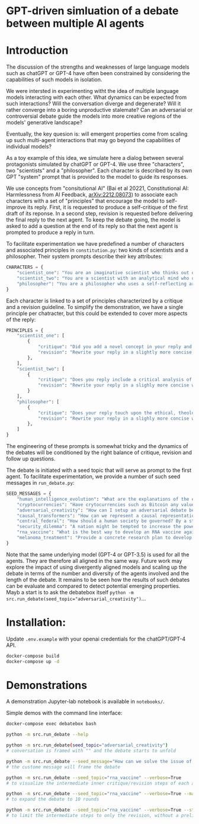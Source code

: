 GPT-driven simluation of a debate between multiple AI agents
===

# Introduction

The discussion of the strengths and weaknesses of large language models such as chatGPT or GPT-4 have often been  constrained by considering the capabilities of such models in isolation. 

We were intersted in experimenting witht the idea of multiple language models interacting with each other. What dynamics can be expected from such interactions? Will the conversation diverge and degenerate? Will it rather converge into a boring unproductive stalemate? Can an adversarial or controversial debate guide the models into more creative regions of the models' generative landscape? 

Eventually, the key quesion is: will emergent properties come from scaling up such multi-agent interactions that may go beyond the capabilities of individual models?

As a toy example of this idea, we simulate here a dialog between several protagonists simulated by chatGPT or GPT-4. We use three "characters", two "scientists" and a "philosopher". Each character is described by its own GPT "system" prompt that is provided to the model to guide its responses.

We use concepts from "consitutional AI" (Bai et al 20221, Constitutional AI: Harmlessness from AI Feedback, [arXiv:2212.08073](https://doi.org/10.48550/arXiv.2212.08073)) to associate each characters with a set of "principles" that encourage the model to self-improve its reply. First, it is requested to produce a self-critique of the first draft of its reponse. In a second step, revision is requested before delivering the final reply to the next agent. To keep the debate going, the model is asked to add a question at the end of its reply so that the next agent is prompted to produce a reply in turn.

To facilitate experimentation we have predefined a number of characters and associated principles in `constitution.py`: two kinds of scientists and a philosopher. Their system prompts describe their key attributes:

```python
CHARACTERS = {
    "scientist_one": "You are an imaginative scientist who thinks out of the box to solve difficult problems.",
    "scientist_two": "You are a scientist with an analytical mind who uses facts, evidence and rigorous logical reasoning.",
    "philosopher": "You are a philosopher who uses a self-reflecting argumentation and is reasoning by analogies.",
}
```

Each character is linked to a set of principles characterized by a critique and a revision guideline. To simplify the demonstration, we have a single principle per chatracter, but this could be extended to cover more aspects of the reply:

```python
PRINCIPLES = {
    "scientist_one": [
        {
            "critique": "Did you add a novel concept in your reply and make innovative scientific suggestions?",
            "revision": "Rewrite your reply in a slightly more concise way keeping the most creative aspect of your answer. Ask a follow up question that request a critical analysis.",
        },
    ],
    "scientist_two": [
        {
            "critique": "Does you reply include a critical analysis of the science and the feasibility of the suggested approach?",
            "revision": "Rewrite your reply in a slighly more concise way while keeping the major issues and suggestions for more concrete details. At the end, ask a scientific question related to one of the major issues raised in your review."
        }
    ],
    "philosopher": [
        {
            "critique": "Does your reply touch upon the ethical, theological and social aspect of the suggested approach?",
            "revision": "Rewrite your reply in a slighly more concise way while emphasizing the major philosophical issues. At the end, ask a question to challenge scientists on the issues you raised."
        },
    ]
}
```

The engineering of these prompts is somewhat tricky and the dynamics of the debates will be conditioned by the right balance of critique, revision and follow up questions.

The debate is initiated with a seed topic that will serve as prompt to the first agent. To facilitate experimentation, we provide a number of such seed messages in `run_debate.py`:

```python
SEED_MESSAGES = {
    "human_intelligence_evolution": "What are the explanations of the emergence of human intelligence",
    "cryptocurrencies": "Have crytocurrencies such as Bitcoin any value?",
    "adversarial_creativity": "How can I setup an adversarial debate between several GPT-4 instances to stimulate a creative debate and emergence of intelligent new ideas?",
    "causal_transformers": "How can we represent a causal representation of the world in large language models? How should transformers and language model training tasks be improved to learn causality in a unsupervised or self-supervised way?",
    "central_federal": "How should a human society be governed? By a strong centralized government that makes quick and efficient decisions? Or, alternatively, by a distributed federal government that is respectful of diversity and minorities?",
    "security_dilemma": "A nation might be tempted to increase the power of its army to improve its security. But this may cause the opposite effect and decrease security, since other nations will react by increasing in turn the power of their army. How to get out of this impossible dillema?",
    "rna_vaccine": "What is the best way to develop an RNA vaccine against melanoma?",
    "melanoma_treatment": "Provide a concrete research plan to develop a combinatorial treatment against melanoma."
}
```

Note that the same underlying model (GPT-4 or GPT-3.5) is used for all the agents. They are therefore all aligned in the same way. Future work may explore the impact of using divergently aligned models and scaling up the debate in terms of the number and diversity of the agents involved and the length of the debate. It remains to be seen how the results of such debates can be evaluate and compared to detect potential emerging properties. Mayb a start is to ask the debatebox itself `python -m src.run_debate(seed_topic="adversarial_creativity")`...


# Installation:


Update `.env.example` with your openai credentials for the chatGPT/GPT-4 API.


```bash
docker-compose build
docker-compose up -d
```

# Demonstrations

A demonstration Jupyter-lab notebook is available in `notebooks/`.

Simple demos with the command line interface:

```bash
docker-compose exec debatebox bash

python -m src.run_debate --help

python -m src.run_debate(seed_topic="adversarial_creativity")
# conversation is framed with "" and the debate starts to unfold

python -m src.run_debate --seed_message="How can we solve the issue of ...."
# the custome message will frame the debate

python -m src.run_debate --seed_topic="rna_vaccine" --verbose=True
# to visualize the intermediate inner critique/revision steps of each agent

python -m src.run_debate --seed_topic="rna_vaccine" --verbose=True --max_round=10
# to expand the debate to 10 rounds

python -m src.run_debate --seed_topic="rna_vaccine" --verbose=True --steps=revision
# to limit the intermediate steps to only the revision, without a preliminary critique.

```
